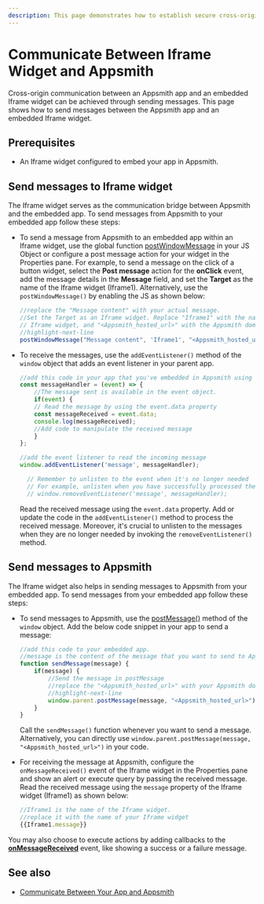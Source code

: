 ```yaml
---
description: This page demonstrates how to establish secure cross-origin communication between the Appsmith app and an embedded Iframe widget. 
---
```

# Communicate Between Iframe Widget and Appsmith

Cross-origin communication between an Appsmith app and an embedded Iframe widget can be achieved through sending messages. This page shows how to send messages between the Appsmith app and an embedded Iframe widget.

## Prerequisites

* An Iframe widget configured to embed your app in Appsmith.

## Send messages to Iframe widget

The Iframe widget serves as the communication bridge between Appsmith and the embedded app. To send messages from Appsmith to your embedded app follow these steps:

<ZoomImage
  src="/img/send-message-from-appsmith-to-iframe-widget.svg" 
  alt="Send message from Appsmith to Iframe widget"
  caption="Send message from Appsmith to Iframe widget"
/>

* To send a message from Appsmith to an embedded app within an Iframe widget, use the global function [postWindowMessage](/reference/appsmith-framework/widget-actions/post-message) in your JS Object or configure a post message action for your widget in the Properties pane. For example, to send a message on the click of a button widget, select the **Post message** action for the **onClick** event, add the message details in the **Message** field, and set the **Target** as the name of the Iframe widget (Iframe1). Alternatively, use the `postWindowMessage()` by enabling the JS as shown below:

    ```js
    //replace the "Message content" with your actual message.
    //Set the Target as an Iframe widget. Replace "Iframe1" with the name of the 
    // Iframe widget, and "<Appsmith_hosted_url>" with the Appsmith domain
    //highlight-next-line
    postWindowMessage("Message content", 'Iframe1', "<Appsmith_hosted_url>");
    ```

* To receive the messages, use the `addEventListener()` method of the `window` object that adds an event listener in your parent app. 

    ```js
    //add this code in your app that you've embedded in Appsmith using the Iframe widget
    const messageHandler = (event) => {
        //The message sent is available in the event object.
        if(event) {
        // Read the message by using the event.data property
        const messageReceived = event.data;
        console.log(messageReceived);
        //Add code to manipulate the received message
        }
    };

    //add the event listener to read the incoming message
    window.addEventListener('message', messageHandler);

      // Remember to unlisten to the event when it's no longer needed
      // For example, unlisten when you have successfully processed the message
      // window.removeEventListener('message', messageHandler);

    ```
    Read the received message using the `event.data` property. Add or update the code in the `addEventListener()` method to process the received message. Moreover, it's crucial to unlisten to the messages when they are no longer needed by invoking the `removeEventListener()` method.


## Send messages to Appsmith

The Iframe widget also helps in sending messages to Appsmith from your embedded app. To send messages from your embedded app follow these steps:

<ZoomImage
  src="/img/send-message-from-iframe-widget-to-appsmith.svg" 
  alt="Send message from Iframe widget to Appsmith"
  caption="Send message from Iframe widget to Appsmith"
/>

* To send messages to Appsmith, use the [postMessage()](https://developer.mozilla.org/en-US/docs/Web/API/Window/postMessage) method of the `window` object. Add the below code snippet in your app to send a message:

    ```js
    //add this code to your embedded app.
    //message is the content of the message that you want to send to Appsmith
    function sendMessage(message) {
        if(message) {
            //Send the message in postMessage
            //replace the "<Appsmith_hosted_url>" with your Appsmith domain
            //highlight-next-line   
            window.parent.postMessage(message, "<Appsmith_hosted_url>");
        }
    }
    ```
    Call the `sendMessage()` function whenever you want to send a message. Alternatively, you can directly use `window.parent.postMessage(message, "<Appsmith_hosted_url>")` in your code.

* For receiving the message at Appsmith, configure the `onMessageReceived()` event of the Iframe widget in the Properties pane and show an alert or execute query by passing the received message. Read the received message using the `message` property of the Iframe widget (Iframe1) as shown below:

   ```js
   //Iframe1 is the name of the Iframe widget.
   //replace it with the name of your Iframe widget
   {{Iframe1.message}}
   ```
You may also choose to execute actions by adding callbacks to the [**onMessageReceived**](/reference/widgets/iframe#onmessagereceived) event, like showing a success or a failure message.

## See also
* [Communicate Between Your App and Appsmith](/build-apps/how-to-guides/send-messages-between-your-app-and-appsmith)

